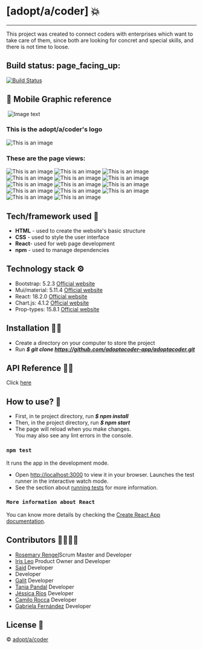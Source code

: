 # [adopt/a/coder] :boom:
***

This project was created to connect coders with enterprises which want to take care of them, since both are looking for concret and special skills, and there is not time to loose.


## Build status: page_facing_up:
[![Build Status](https://travis-ci.org/user/repo.svg?branch=master)](https://github.com/JessRm04/laresistenciacoviders)

## :iphone: Mobile Graphic reference
​
![Image text](./assets/img/img_redme/Captura%205.PNG)

### This is the adopt/a/coder's logo
![This is an image](./src/assets/img/img/icons/Logo-Coviders.png)
### These are the page views:
![This is an image](./src/assets/img/img/icons/landing-navbar.png)
![This is an image](./src/assets/img/img/icons/landing-symptom.png)
![This is an image](./src/assets/img/img/icons/landing-prevent.png)
![This is an image](./src/assets/img/img/icons/landing-spreads.png)
![This is an image](./src/assets/img/img/icons/faqs-spreads.png)
![This is an image](./src/assets/img/img/icons/wash-spreads.png)
![This is an image](./src/assets/img/img/icons/mobile-spreads.png)
![This is an image](./src/assets/img/img/icons/new-spreads.png)
![This is an image](./src/assets/img/img/icons/footer-spreads.png)
![This is an image](./src/assets/img/img/icons/tracker2.png)
![This is an image](./src/assets/img/img/icons/tracker3.png)
![This is an image](./src/assets/img/img/icons/tracker5.png)
![This is an image](./src/assets/img/img/icons/tracker6.png)
![This is an image](./src/assets/img/img/icons/tracker7.png)

## Tech/framework used :electric_plug:
* **HTML** - used to create the website's basic structure
* **CSS** - used to style the user interface
* **React**- used for web page development
* **npm** - used to manage dependencies

## Technology stack :gear:
* Bootstrap: 5.2.3 [Official website](https://getbootstrap.com/)
* Mui/material: 5.11.4 [Official website](https://mui.com/)
* React: 18.2.0 [Official website](https://es.reactjs.org/)
* Chart.js: 4.1.2 [Official website](https://www.chartjs.org/)
* Prop-types: 15.8.1 [Official website](https://www.npmjs.com/package/prop-types)

## Installation :mechanic:
* Create a directory on your computer to store the project
* Run ***$ git clone https://github.com/adoptacoder-app/adoptacoder.git*** 

## API Reference 👩‍💻
Click [here](https://disease.sh) 

## How to use? :key:
* First, in te project directory, run ***$ npm install***
* Then, in the project directory, run ***$ npm start***
* The page will reload when you make changes.\
You may also see any lint errors in the console.

### `npm test`
It runs the app in the development mode.
* Open [http://localhost:3000](http://localhost:3000) to view it in your browser.
Launches the test runner in the interactive watch mode.
* See the section about [running tests](https://facebook.github.io/create-react-app/docs/running-tests) for more information.

### `More information about React`
You can know more details by checking the [Create React App documentation](https://facebook.github.io/create-react-app/docs/getting-started).

## Contributors :family_woman_woman_girl_girl:
* [Rosemary Rengel](https://github.com/rrengelj)Scrum Master and Developer
* [Iris Leo](https://github.com/mauisiri) Product Owner and Developer
* [Said](https://github.com/SaidGM) Developer
* [](https://github.com/hocsem) Developer
* [Galit](https://github.com/gbixio) Developer
* [Tania Pandal](https://github.com/TaniaPandal) Developer
* [Jéssica Ríos](https://github.com/JessRm04) Developer
* [Camilo Rocca](https://github.com/camilorocca) Developer
* [Gabriela Fernández](https://github.com/gabyfdez90) Developer

## License :closed_lock_with_key:
© [adopt/a/coder](https://github.com/adoptacoder-app)









